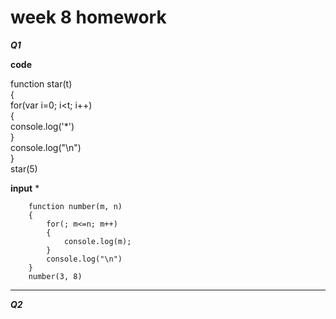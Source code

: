 # week 8 homework

**_Q1_**

**code**

function star(t)  
{  
    for(var i=0; i<t; i++)  
    {  
        console.log('*')  
    }  
    console.log("\n")  
}  
star(5)  

**input**
*

        function number(m, n)
        {
            for(; m<=n; m++)
            {
                console.log(m);
            }
            console.log("\n")
        }
        number(3, 8)

---

**_Q2_**